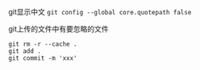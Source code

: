 git显示中文
`git config --global core.quotepath false`

git上传的文件中有要忽略的文件
```shell
git rm -r --cache .
git add .
git commit -m 'xxx'
```